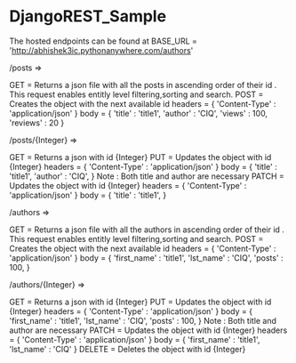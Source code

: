 # DjangoREST_Sample


The hosted endpoints can be found at BASE_URL = 'http://abhishek3ic.pythonanywhere.com/authors'

/posts =>

GET = Returns a json file with all the posts in ascending order of their id . This request enables entitly level filtering,sorting and search.
POST = Creates the object with the next available id
  headers = {
              'Content-Type' : 'application/json'
            }
  body = {
            'title' : 'title1',
            'author' : 'CIQ',
            'views' : 100,
            'reviews' : 20
         }
   
 
/posts/{Integer} =>

GET = Returns a json with id {Integer} 
PUT = Updates the object with id {Integer}
  headers = {
              'Content-Type' : 'application/json'
            }
  body = {
            'title' : 'title1',
            'author' : 'CIQ',
         }
         Note : Both title and author are necessary
PATCH = Updates the object with id {Integer}
  headers = {
              'Content-Type' : 'application/json'
            }
  body = {
            'title' : 'title1',
         }

         
         
/authors =>

GET = Returns a json file with all the authors in ascending order of their id . This request enables entitly level filtering,sorting and search.
POST = Creates the object with the next available id
  headers = {
              'Content-Type' : 'application/json'
            }
  body = {
            'first_name' : 'title1',
            'lst_name' : 'CIQ',
            'posts' : 100,
         }
   
 
/authors/{Integer} =>

GET = Returns a json with id {Integer} 
PUT = Updates the object with id {Integer}
  headers = {
              'Content-Type' : 'application/json'
            }
  body = {
            'first_name' : 'title1',
            'lst_name' : 'CIQ',
            'posts' : 100,
         }
         Note : Both title and author are necessary
PATCH = Updates the object with id {Integer}
  headers = {
              'Content-Type' : 'application/json'
            }
  body = {
            'first_name' : 'title1',
            'lst_name' : 'CIQ'
         }
DELETE = Deletes the object with id {Integer}
         
         

